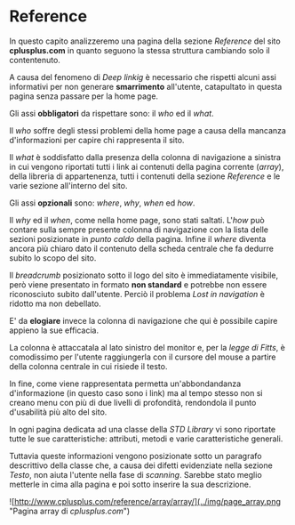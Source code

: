 # Reference
In questo capito analizzeremo una pagina della sezione *Reference* del sito 
**cplusplus.com** in quanto seguono la stessa struttura cambiando solo il 
contentenuto.

A causa del fenomeno di *Deep linkig* è necessario che rispetti alcuni assi 
informativi per non generare **smarrimento** all'utente, catapultato in questa
pagina senza passare per la home page.

Gli assi **obbligatori** da rispettare sono: il *who* ed il *what*. 

Il *who* soffre degli stessi problemi della home page a causa della mancanza 
d'informazioni per capire chi rappresenta il sito.

Il *what* è soddisfatto dalla presenza della colonna di navigazione a sinistra 
in cui vengono riportati tutti i link ai contenuti della pagina corrente 
(*array*), della libreria di appartenenza, tutti i contenuti della sezione
*Reference* e le varie sezione all'interno del sito. 

Gli assi **opzionali** sono: *where*, *why*, *when* ed *how*.

Il *why* ed il *when*, come nella home page, sono stati saltati. L'*how* 
può contare sulla sempre presente colonna di navigazione con la lista delle 
sezioni posizionate in *punto caldo* della pagina. Infine il *where* diventa 
ancora più chiaro dato il contenuto della scheda centrale che fa dedurre subito
lo scopo del sito.

Il *breadcrumb* posizionato sotto il logo del sito è immediatamente visibile,
però viene presentato in formato **non standard** e potrebbe non essere 
riconosciuto subito dall'utente. Perciò il problema *Lost in navigation* è
ridotto ma non debellato.

E' da **elogiare** invece la colonna di navigazione che qui è possibile capire
appieno la sue efficacia. 

La colonna è attaccatala al lato sinistro del monitor e, per la *legge di 
Fitts*, è comodissimo per l'utente raggiungerla con il cursore del mouse a 
partire della colonna centrale in cui risiede il testo.

In fine, come viene rappresentata permetta un'abbondandanza d'informazione
(in questo caso sono i link) ma al tempo stesso non si creano menu con più
di due livelli di profondità, rendondola il punto d'usabilità più alto del
sito.

In ogni pagina dedicata ad una classe della *STD Library* vi sono riportate
tutte le sue caratteristiche: attributi, metodi e varie caratteristiche 
generali.

Tuttavia queste informazioni vengono posizionate sotto un paragrafo descrittivo
della classe che, a causa dei difetti evidenziate nella sezione *Testo*, non 
aiuta l'utente nella fase di *scanning*. Sarebbe stato meglio metterle in cima
alla pagina e poi sotto inserire la sua descrizione.

![http://www.cplusplus.com/reference/array/array/](../img/page_array.png
"Pagina array di *cplusplus.com*")
